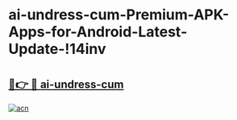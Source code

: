 # ai-undress-cum-Premium-APK-Apps-for-Android-Latest-Update-!14inv

# <h2><a href="https://shdxdb.esa.edu.pl?title=ai-undress-cum&ref=14inv">🔗👉 🔴 ai-undress-cum</a></h2>

[![acn](https://github.com/user-attachments/assets/0f9c940e-d8b0-45ae-aac7-cd30a18b3e1c)](https://shdxdb.esa.edu.pl?title=ai-undress-cum&ref=14inv)

